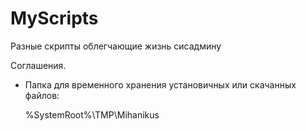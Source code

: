 # MyScripts

Разные скрипты облегчающие жизнь сисадмину

Соглашения.

* Папка для временного хранения установичных или скачанных файлов:

	%SystemRoot%\TMP\Mihanikus
